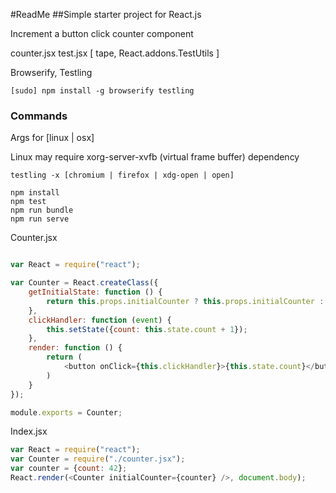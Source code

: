#ReadMe
##Simple starter project for React.js

Increment a button click counter component

counter.jsx
test.jsx [ tape, React.addons.TestUtils ]

Browserify, Testling

~~~
[sudo] npm install -g browserify testling
~~~

### Commands
Args for [linux | osx]

Linux may require xorg-server-xvfb (virtual frame buffer) dependency

~~~
testling -x [chromium | firefox | xdg-open | open]
~~~

~~~
npm install
npm test
npm run bundle
npm run serve
~~~

Counter.jsx

~~~javascript

var React = require("react");

var Counter = React.createClass({
    getInitialState: function () {
        return this.props.initialCounter ? this.props.initialCounter : {count: 0}
    },
    clickHandler: function (event) {
        this.setState({count: this.state.count + 1});
    },
    render: function () {
        return (
            <button onClick={this.clickHandler}>{this.state.count}</button>
        )
    }
});

module.exports = Counter;

~~~

Index.jsx

~~~javascript
var React = require("react");
var Counter = require("./counter.jsx");
var counter = {count: 42};
React.render(<Counter initialCounter={counter} />, document.body);
~~~
